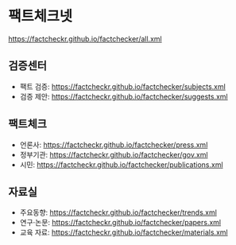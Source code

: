 # 팩트체크넷
https://factcheckr.github.io/factchecker/all.xml

## 검증센터
- 팩트 검증: https://factcheckr.github.io/factchecker/subjects.xml
- 검증 제안: https://factcheckr.github.io/factchecker/suggests.xml

## 팩트체크
- 언론사: https://factcheckr.github.io/factchecker/press.xml
- 정부기관: https://factcheckr.github.io/factchecker/gov.xml
- 시민: https://factcheckr.github.io/factchecker/publications.xml

## 자료실
- 주요동향: https://factcheckr.github.io/factchecker/trends.xml
- 연구⋅논문: https://factcheckr.github.io/factchecker/papers.xml
- 교육 자료: https://factcheckr.github.io/factchecker/materials.xml

